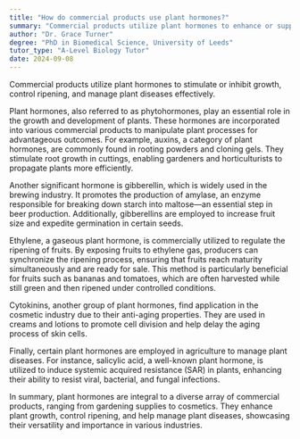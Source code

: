 ```yaml
---
title: "How do commercial products use plant hormones?"
summary: "Commercial products utilize plant hormones to enhance or suppress growth, regulate ripening processes, and address plant diseases effectively."
author: "Dr. Grace Turner"
degree: "PhD in Biomedical Science, University of Leeds"
tutor_type: "A-Level Biology Tutor"
date: 2024-09-08
---
```


Commercial products utilize plant hormones to stimulate or inhibit growth, control ripening, and manage plant diseases effectively.

Plant hormones, also referred to as phytohormones, play an essential role in the growth and development of plants. These hormones are incorporated into various commercial products to manipulate plant processes for advantageous outcomes. For example, auxins, a category of plant hormones, are commonly found in rooting powders and cloning gels. They stimulate root growth in cuttings, enabling gardeners and horticulturists to propagate plants more efficiently.

Another significant hormone is gibberellin, which is widely used in the brewing industry. It promotes the production of amylase, an enzyme responsible for breaking down starch into maltose—an essential step in beer production. Additionally, gibberellins are employed to increase fruit size and expedite germination in certain seeds.

Ethylene, a gaseous plant hormone, is commercially utilized to regulate the ripening of fruits. By exposing fruits to ethylene gas, producers can synchronize the ripening process, ensuring that fruits reach maturity simultaneously and are ready for sale. This method is particularly beneficial for fruits such as bananas and tomatoes, which are often harvested while still green and then ripened under controlled conditions.

Cytokinins, another group of plant hormones, find application in the cosmetic industry due to their anti-aging properties. They are used in creams and lotions to promote cell division and help delay the aging process of skin cells.

Finally, certain plant hormones are employed in agriculture to manage plant diseases. For instance, salicylic acid, a well-known plant hormone, is utilized to induce systemic acquired resistance (SAR) in plants, enhancing their ability to resist viral, bacterial, and fungal infections.

In summary, plant hormones are integral to a diverse array of commercial products, ranging from gardening supplies to cosmetics. They enhance plant growth, control ripening, and help manage plant diseases, showcasing their versatility and importance in various industries.
    